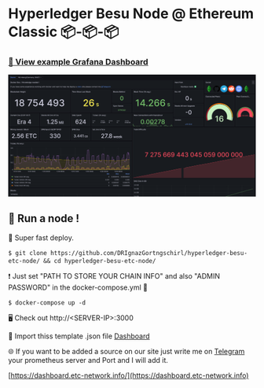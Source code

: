 # Hyperledger Besu Node @ Ethereum Classic 📦-📦-📦

### [👀 View example Grafana Dashboard](https://dashboard.etc-network.info/d/5S-6O8VZk/hyperledger-besu-nodes-at-ethereum-classic?orgId=1&refresh=5s)


![etc-is-comming](https://github.com/DRIgnazGortngschirl/hyperledger-besu-etc-node/blob/main/grafahna-dashboard.png)



## 🏃 Run a node !

🚀 Super fast deploy. 

```
$ git clone https://github.com/DRIgnazGortngschirl/hyperledger-besu-etc-node/ && cd hyperledger-besu-etc-node/
```

❗ Just set "PATH TO STORE YOUR CHAIN INFO" and also "ADMIN PASSWORD" in the docker-compose.yml 🐳

```
$ docker-compose up -d 
```

🖥 Check out http://\<SERVER-IP>:3000 

📝 Import thiss template .json file [Dashboard](https://gist.githubusercontent.com/DRIgnazGortngschirl/66eaa61b34c9d5c21fc79a1ca1e5b134/raw/bcfbbc3c21c1952c92f7d7a499f7eaeb7fda82a3/gistfile1.txt)

🌐 If you want to be added a source on our site just write me on [Telegram](https:/t.me/MarioMichel) your prometheus server and Port and I will add it.

[https://dashboard.etc-network.info/](https://dashboard.etc-network.info)
